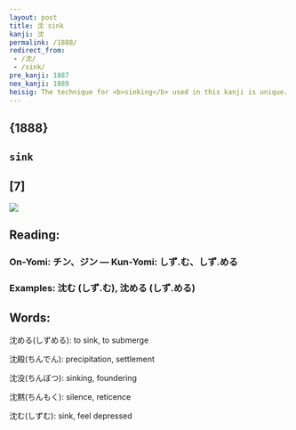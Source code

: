 ```yaml
---
layout: post
title: 沈 sink
kanji: 沈
permalink: /1888/
redirect_from:
 - /沈/
 - /sink/
pre_kanji: 1887
nex_kanji: 1889
heisig: The technique for <b>sinking</b> used in this kanji is unique. Rather than the biblical image of tying a millstone about the victim's neck, here we see a <i>crown</i> tied about one <i>leg</i> before the unfortunate party is tossed into the <i>water</i>.
---
```


## {1888}

## `sink`

## [7]

<div class="stroke"><img src="E6B288.png" /></div>

## Reading:

### On-Yomi: チン、ジン &mdash; Kun-Yomi: しず.む、しず.める

### Examples: 沈む (しず.む), 沈める (しず.める)

## Words:

沈める(しずめる): to sink, to submerge

沈殿(ちんでん): precipitation, settlement

沈没(ちんぼつ): sinking, foundering

沈黙(ちんもく): silence, reticence

沈む(しずむ): sink, feel depressed
